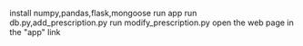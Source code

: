 install numpy,pandas,flask,mongoose
run app
run db.py,add_prescription.py
run modify_prescription.py
open the web page in the "app" link
